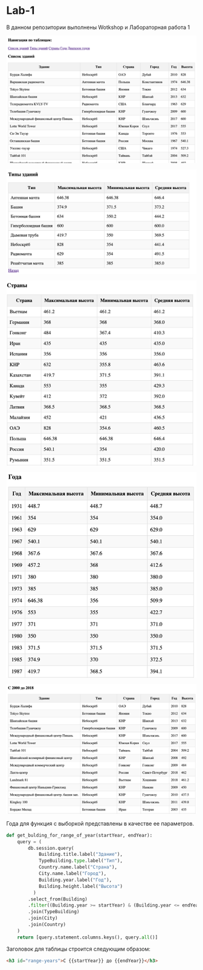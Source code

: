 # Lab-1

В данном репозитории выполнены Wotkshop и Лабораторная работа 1

![Таблица1](image1.png)

![Таблица2](image2.png)

![Таблица3](image3.png)

![Таблица4](image4.png)

![Таблица5](image5.png)

Года для функция с выборкой представлены в качестве ее параметров.

``` python
def get_bulding_for_range_of_year(startYear, endYear):
    query = (
        db.session.query(
            Building.title.label("Здание"),
            TypeBuilding.type.label("Тип"),
            Country.name.label("Страна"),
            City.name.label("Город"),
            Building.year.label("Год"),
            Building.height.label("Высота")
          )
        .select_from(Building)
        .filter((Building.year >= startYear) & (Building.year <= endYear))
        .join(TypeBuilding)
        .join(City)
        .join(Country)
    )
    return [query.statement.columns.keys(), query.all()]
```

Заголовок для таблицы строится следующим образом:

``` html
<h3 id="range-years">С {{startYear}} до {{endYear}}</h3>
```
